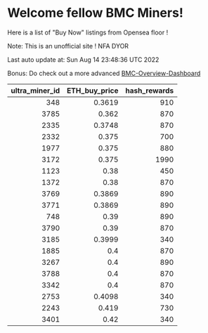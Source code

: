 # Welcome fellow BMC Miners!
Here is a list of "Buy Now" listings from Opensea floor !

Note: This is an unofficial site ! NFA DYOR

Last auto update at: Sun Aug 14 23:48:36 UTC 2022

Bonus: Do check out a more advanced [BMC-Overview-Dashboard](https://dune.com/defifunk/BMC-Overview-Dashboard)


|   ultra_miner_id |   ETH_buy_price |   hash_rewards |
|-----------------:|----------------:|---------------:|
|              348 |          0.3619 |            910 |
|             3785 |          0.362  |            870 |
|             2335 |          0.3748 |            870 |
|             2332 |          0.375  |            700 |
|             1977 |          0.375  |            880 |
|             3172 |          0.375  |           1990 |
|             1123 |          0.38   |            450 |
|             1372 |          0.38   |            870 |
|             3769 |          0.3869 |            890 |
|             3771 |          0.3869 |            890 |
|              748 |          0.39   |            890 |
|             3790 |          0.39   |            870 |
|             3185 |          0.3999 |            340 |
|             1885 |          0.4    |            870 |
|             3267 |          0.4    |            890 |
|             3788 |          0.4    |            870 |
|             3342 |          0.4    |            870 |
|             2753 |          0.4098 |            340 |
|             2243 |          0.419  |            730 |
|             3401 |          0.42   |            340 |